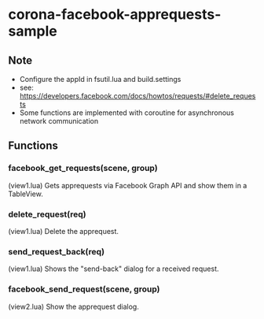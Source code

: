 corona-facebook-apprequests-sample
==================================

Note
----

- Configure the appId in fsutil.lua and build.settings
- see: https://developers.facebook.com/docs/howtos/requests/#delete_requests
- Some functions are implemented with coroutine for asynchronous network communication

Functions
---------

### facebook_get_requests(scene, group)

(view1.lua)
Gets apprequests via Facebook Graph API and show them in a TableView.

### delete_request(req)

(view1.lua)
Delete the apprequest.

### send_request_back(req)
(view1.lua)
Shows the "send-back" dialog for a received request.

### facebook_send_request(scene, group)

(view2.lua)
Show the apprequest dialog.
